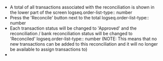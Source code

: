 - A total of all transactions associated with the reconciliation is shown in the lower part of the screen
  logseq.order-list-type:: number
- Press the 'Reconcile' button next to the total
  logseq.order-list-type:: number
- Each transaction status will be changed to 'Approved' and the reconciliation / bank reconciliation status will be changed to 'Reconciled'
  logseq.order-list-type:: number
  (NOTE: This means that no new transactions can be added to this reconciliation and it will no longer be available to assign transactions to)
-